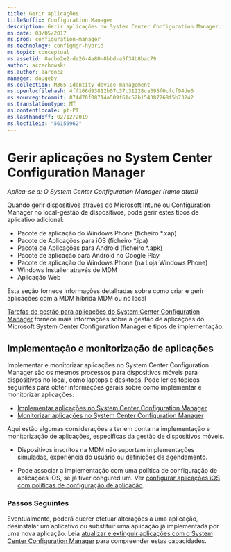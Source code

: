 ```yaml
---
title: Gerir aplicações
titleSuffix: Configuration Manager
description: Gerir aplicações no System Center Configuration Manager.
ms.date: 03/05/2017
ms.prod: configuration-manager
ms.technology: configmgr-hybrid
ms.topic: conceptual
ms.assetid: 8adbe2e2-de26-4a80-8bbd-a5f34b8bac79
author: aczechowski
ms.author: aaroncz
manager: dougeby
ms.collection: M365-identity-device-management
ms.openlocfilehash: 4ff166d93812b07c37c31228ca395f0cfcf94de6
ms.sourcegitcommit: 874d78f08714a509f61c52b154387268f5b73242
ms.translationtype: MT
ms.contentlocale: pt-PT
ms.lasthandoff: 02/12/2019
ms.locfileid: "56156962"
---
```

# <a name="manage-applications-in-system-center-configuration-manager"></a>Gerir aplicações no System Center Configuration Manager

*Aplica-se a: O System Center Configuration Manager (ramo atual)*

Quando gerir dispositivos através do Microsoft Intune ou Configuration Manager no local-gestão de dispositivos, pode gerir estes tipos de aplicativo adicional:
- Pacote de aplicação do Windows Phone (ficheiro *.xap)
- Pacote de Aplicações para iOS (ficheiro *.ipa)
- Pacote de Aplicações para Android (ficheiro *.apk)
- Pacote de aplicação para Android no Google Play
- Pacote de aplicação do Windows Phone (na Loja Windows Phone)
- Windows Installer através de MDM
- Aplicação Web

Esta seção fornece informações detalhadas sobre como criar e gerir aplicações com a MDM híbrida MDM ou no local

[Tarefas de gestão para aplicações do System Center Configuration Manager](../../apps/deploy-use/management-tasks-applications.md) fornece mais informações sobre a gestão de aplicações do Microsoft System Center Configuration Manager e tipos de implementação.

## <a name="deploying-and-monitoring-apps"></a>Implementação e monitorização de aplicações

Implementar e monitorizar aplicações no System Center Configuration Manager são os mesmos processos para dispositivos móveis para dispositivos no local, como laptops e desktops. Pode ler os tópicos seguintes para obter informações gerais sobre como implementar e monitorizar aplicações:

- [Implementar aplicações no System Center Configuration Manager](../../apps/deploy-use/deploy-applications.md)
- [Monitorizar aplicações no System Center Configuration Manager](../../apps/deploy-use/monitor-applications-from-the-console.md)

Aqui estão algumas considerações a ter em conta na implementação e monitorização de aplicações, específicas da gestão de dispositivos móveis.

- Dispositivos inscritos na MDM não suportam implementações simuladas, experiência do usuário ou definições de agendamento.

- Pode associar a implementação com uma política de configuração de aplicações iOS, se já tiver congured um. Ver [configurar aplicações iOS com políticas de configuração de aplicação](configure-ios-apps-with-app-configuration-policies.md).

### <a name="next-steps"></a>Passos Seguintes

Eventualmente, poderá querer efetuar alterações a uma aplicação, desinstalar um aplicativo ou substituir uma aplicação já implementada por uma nova aplicação. Leia [atualizar e extinguir aplicações com o System Center Configuration Manager](../../apps/deploy-use/update-and-retire-applications.md) para compreender estas capacidades.
